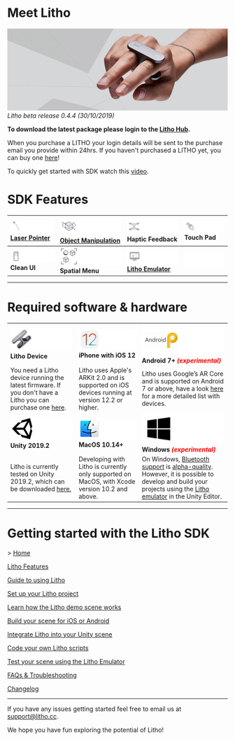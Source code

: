 # Meet Litho

[![Banner image](Images/banner.jpg)](#)
_Litho beta release 0.4.4 (30/10/2019)_

**To download the latest package please login to the [Litho Hub](https://developer.litho.cc/page/download-sdk/4).**

When you purchase a LITHO your login details will be sent to the purchase email you provide within 24hrs. If you haven't purchased a LITHO yet, you can buy one [here](https://www.litho.cc/buy)!

To quickly get started with SDK watch this [video](https://vimeo.com/368558994).

# SDK Features
 |[![](Images/Features/Laser.png)  **Laser Pointer**](Manual/UnityScripting.md#pointer) | [![](Images/Features/Manipulate.png)  **Object Manipulation**](Manual/UnityScripting.md#basic-interaction-components) | [![](Images/Features/Haptics.png)](#) **Haptic Feedback** | [![](Images/Features/TouchInput.png)](#) **Touch Pad** |
 | :--- | :--- | :--- | :--- |
 |[![](Images/Features/CleanUI.png)](#) **Clean UI** | [![](Images/Features/SpatialUI2.png)](#) **Spatial Menu** | [![](Images/Features/Emulator.png)  **Litho Emulator**](Features/LithoEmulator.md)| [![](Images/Icons/Blank.png)](#)|

 ---

# Required software & hardware
| | | |
| :--- | :--- | :--- |
 |[![Litho](Images/Icons/litho.png)](#) **Litho Device**| [![iOS](Images/Icons/ios.png)](#) **iPhone with iOS 12**| [![Android](Images/Icons/Android.png)](#) **Android 7+ <span style="color:red">*(experimental)*</span>** |
| You need a Litho device running the latest firmware. If you don't have a Litho you can purchase one [here](https://www.litho.cc/buy). | Litho uses Apple's ARKit 2.0 and is supported on iOS devices running at version 12.2 or higher.| Litho uses Google’s AR Core and is supported on Android 7 or above, have a look [here](https://developers.google.com/ar/discover/supported-devices) for a more detailed list with devices.  |
|[![Unity](Images/Icons/unity.png)](#) **Unity 2019.2**|[![MacOS 10.14+](Images/Icons/macos.png)](#)**MacOS 10.14+** | [![Windows](Images/Icons/windows.png)](#) **Windows <span style="color:red">*(experimental)*</span>**| 
|Litho is currently tested on Unity 2019.2, which can be downloaded [here.](https://unity3d.com/get-unity/download/archive) | Developing with Litho is currently only supported on MacOS, with Xcode version 10.2 and above.| On Windows, [Bluetooth support](Alpha/Windows.md) is [alpha-quality](Alpha/README.md). However, it is possible to develop and build your projects using the [Litho emulator](Features/LithoEmulator.md) in the Unity Editor.|

---

# Getting started with the Litho SDK

\> [Home](README.md)

[Litho Features](Features/README.md)

[Guide to using Litho](Manual/UsingLitho.md)

[Set up your Litho project](Manual/ProjectSetup.md)

[Learn how the Litho demo scene works](Manual/DemoScene.md)

[Build your scene for iOS or Android](Manual/BuildInstructions.md)

[Integrate Litho into your Unity scene](Manual/UnityIntegration.md)

[Code your own Litho scripts](Manual/UnityScripting.md)

[Test your scene using the Litho Emulator](Features/LithoEmulator.md)

[FAQs & Troubleshooting](FAQ.md)

[Changelog](Changelog.md)

---

If you have any issues getting started feel free to email us at [support@litho.cc](mailto:support@litho.cc).

We hope you have fun exploring the potential of Litho!

